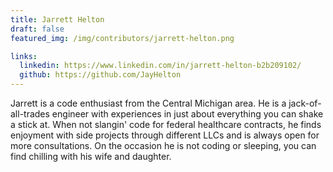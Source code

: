 ```yaml
---
title: Jarrett Helton
draft: false
featured_img: /img/contributors/jarrett-helton.png

links:
  linkedin: https://www.linkedin.com/in/jarrett-helton-b2b209102/
  github: https://github.com/JayHelton
---
```


Jarrett is a code enthusiast from the Central Michigan area. He is a jack-of-all-trades engineer with experiences in just about everything you can shake a stick at. When not slangin' code for federal healthcare contracts, he finds enjoyment with side projects through different LLCs and is always open for more consultations. On the occasion he is not coding or sleeping, you can find chilling with his wife and daughter.
